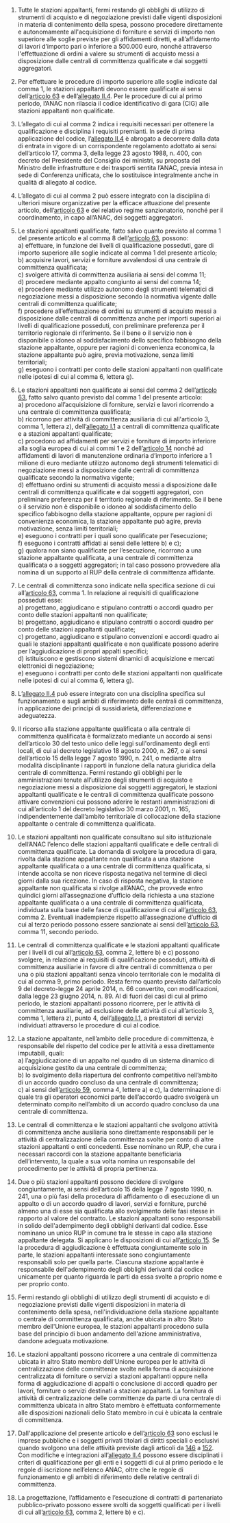 1. Tutte le stazioni appaltanti, fermi restando gli obblighi di utilizzo di strumenti di acquisto e di negoziazione previsti dalle vigenti disposizioni in materia di contenimento della spesa, possono procedere direttamente e autonomamente all'acquisizione di forniture e servizi di importo non superiore alle soglie previste per gli affidamenti diretti, e all’affidamento di lavori d’importo pari o inferiore a 500.000 euro, nonché attraverso l'effettuazione di ordini a valere su strumenti di acquisto messi a disposizione dalle centrali di committenza qualificate e dai soggetti aggregatori.

2. Per effettuare le procedure di importo superiore alle soglie indicate dal comma 1, le stazioni appaltanti devono essere qualificate ai sensi dell’[articolo 63](/articolo-63/1) e dell’[allegato II.4](/section/attachment-2-4/1). Per le procedure di cui al primo periodo, l’ANAC non rilascia il codice identificativo di gara (CIG) alle stazioni appaltanti non qualificate.

3. L’allegato di cui al comma 2 indica i requisiti necessari per ottenere la qualificazione e disciplina i requisiti premianti. In sede di prima applicazione del codice, l’[allegato II.4](/section/attachment-2-4/1) è abrogato a decorrere dalla data di entrata in vigore di un corrispondente regolamento adottato ai sensi dell’articolo 17, comma 3, della legge 23 agosto 1988, n. 400, con decreto del Presidente del Consiglio dei ministri, su proposta del Ministro delle infrastrutture e dei trasporti sentita l’ANAC, previa intesa in sede di Conferenza unificata, che lo sostituisce integralmente anche in qualità di allegato al codice.

4. L’allegato di cui al comma 2 può essere integrato con la disciplina di ulteriori misure organizzative per la efficace attuazione del presente articolo, dell’[articolo 63](/articolo-63/1) e del relativo regime sanzionatorio, nonché per il coordinamento, in capo all’ANAC, dei soggetti aggregatori.

5. Le stazioni appaltanti qualificate, fatto salvo quanto previsto al comma 1 del presente articolo e al comma 8 dell’[articolo 63](/articolo-63/1), possono:<br>a) effettuare, in funzione dei livelli di qualificazione posseduti, gare di importo superiore alle soglie indicate al comma 1 del presente articolo;<br>b) acquisire lavori, servizi e forniture avvalendosi di una centrale di committenza qualificata;<br>c) svolgere attività di committenza ausiliaria ai sensi del comma 11;<br>d) procedere mediante appalto congiunto ai sensi del comma 14;<br>e) procedere mediante utilizzo autonomo degli strumenti telematici di negoziazione messi a disposizione secondo la normativa vigente dalle centrali di committenza qualificate;<br>f) procedere all’effettuazione di ordini su strumenti di acquisto messi a disposizione dalle centrali di committenza anche per importi superiori ai livelli di qualificazione posseduti, con preliminare preferenza per il territorio regionale di riferimento. Se il bene o il servizio non è disponibile o idoneo al soddisfacimento dello specifico fabbisogno della stazione appaltante, oppure per ragioni di convenienza economica, la stazione appaltante può agire, previa motivazione, senza limiti territoriali;<br>g) eseguono i contratti per conto delle stazioni appaltanti non qualificate nelle ipotesi di cui al comma 6, lettera g).

6. Le stazioni appaltanti non qualificate ai sensi del comma 2 dell’[articolo 63](/articolo-63/1), fatto salvo quanto previsto dal comma 1 del presente articolo:<br>a) procedono all’acquisizione di forniture, servizi e lavori ricorrendo a una centrale di committenza qualificata;<br>b) ricorrono per attività di committenza ausiliaria di cui all'articolo 3, comma 1, lettera z), dell’[allegato I.1](/section/attachment-1-1/1) a centrali di committenza qualificate e a stazioni appaltanti qualificate;<br>c) procedono ad affidamenti per servizi e forniture di importo inferiore alla soglia europea di cui ai commi 1 e 2 dell’[articolo 14](/articolo-14/1) nonché ad affidamenti di lavori di manutenzione ordinaria d’importo inferiore a 1 milione di euro mediante utilizzo autonomo degli strumenti telematici di negoziazione messi a disposizione dalle centrali di committenza qualificate secondo la normativa vigente;<br>d) effettuano ordini su strumenti di acquisto messi a disposizione dalle centrali di committenza qualificate e dai soggetti aggregatori, con preliminare preferenza per il territorio regionale di riferimento. Se il bene o il servizio non è disponibile o idoneo al soddisfacimento dello specifico fabbisogno della stazione appaltante, oppure per ragioni di convenienza economica, la stazione appaltante può agire, previa motivazione, senza limiti territoriali;<br>e) eseguono i contratti per i quali sono qualificate per l’esecuzione;<br>f) eseguono i contratti affidati ai sensi delle lettere b) e c); <br>g) qualora non siano qualificate per l’esecuzione, ricorrono a una stazione appaltante qualificata, a una centrale di committenza qualificata o a soggetti aggregatori; in tal caso possono provvedere alla nomina di un supporto al RUP della centrale di committenza affidante.

7. Le centrali di committenza sono indicate nella specifica sezione di cui all’[articolo 63](/articolo-63/1), comma 1. In relazione ai requisiti di qualificazione posseduti esse:<br>a) progettano, aggiudicano e stipulano contratti o accordi quadro per conto delle stazioni appaltanti non qualificate;<br>b) progettano, aggiudicano e stipulano contratti o accordi quadro per conto delle stazioni appaltanti qualificate;<br>c) progettano, aggiudicano e stipulano convenzioni e accordi quadro ai quali le stazioni appaltanti qualificate e non qualificate possono aderire per l’aggiudicazione di propri appalti specifici;<br>d) istituiscono e gestiscono sistemi dinamici di acquisizione e mercati elettronici di negoziazione;<br>e) eseguono i contratti per conto delle stazioni appaltanti non qualificate nelle ipotesi di cui al comma 6, lettera g).

8. L’[allegato II.4](/section/attachment-2-4/1) può essere integrato con una disciplina specifica sul funzionamento e sugli ambiti di riferimento delle centrali di committenza, in applicazione dei principi di sussidiarietà, differenziazione e adeguatezza.

9. Il ricorso alla stazione appaltante qualificata o alla centrale di committenza qualificata è formalizzato mediante un accordo ai sensi dell’articolo 30 del testo unico delle leggi sull'ordinamento degli enti locali, di cui al decreto legislativo 18 agosto 2000, n. 267, o ai sensi dell’articolo 15 della legge 7 agosto 1990, n. 241, o mediante altra modalità disciplinante i rapporti in funzione della natura giuridica della centrale di committenza. Fermi restando gli obblighi per le amministrazioni tenute all’utilizzo degli strumenti di acquisto e negoziazione messi a disposizione dai soggetti aggregatori, le stazioni appaltanti qualificate e le centrali di committenza qualificate possono attivare convenzioni cui possono aderire le restanti amministrazioni di cui all’articolo 1 del decreto legislativo 30 marzo 2001, n. 165, indipendentemente dall’ambito territoriale di collocazione della stazione appaltante o centrale di committenza qualificata.

10. Le stazioni appaltanti non qualificate consultano sul sito istituzionale dell’ANAC l’elenco delle stazioni appaltanti qualificate e delle centrali di committenza qualificate. La domanda di svolgere la procedura di gara, rivolta dalla stazione appaltante non qualificata a una stazione appaltante qualificata o a una centrale di committenza qualificata, si intende accolta se non riceve risposta negativa nel termine di dieci giorni dalla sua ricezione. In caso di risposta negativa, la stazione appaltante non qualificata si rivolge all’ANAC, che provvede entro quindici giorni all’assegnazione d’ufficio della richiesta a una stazione appaltante qualificata o a una centrale di committenza qualificata, individuata sulla base delle fasce di qualificazione di cui all’[articolo 63](/articolo-63/1), comma 2. Eventuali inadempienze rispetto all’assegnazione d’ufficio di cui al terzo periodo possono essere sanzionate ai sensi dell’[articolo 63](/articolo-63/1), comma 11, secondo periodo. 

11. Le centrali di committenza qualificate e le stazioni appaltanti qualificate per i livelli di cui all’[articolo 63](/articolo-63/1), comma 2, lettere b) e c) possono svolgere, in relazione ai requisiti di qualificazione posseduti, attività di committenza ausiliarie in favore di altre centrali di committenza o per una o più stazioni appaltanti senza vincolo territoriale con le modalità di cui al comma 9, primo periodo. Resta fermo quanto previsto dall’articolo 9 del decreto-legge 24 aprile 2014, n. 66 convertito, con modificazioni, dalla legge 23 giugno 2014, n. 89. Al di fuori dei casi di cui al primo periodo, le stazioni appaltanti possono ricorrere, per le attività di committenza ausiliarie, ad esclusione delle attività di cui all’articolo 3, comma 1, lettera z), punto 4, dell’[allegato I.1](/section/attachment-1-1/1), a prestatori di servizi individuati attraverso le procedure di cui al codice.

12. La stazione appaltante, nell’ambito delle procedure di committenza, è responsabile del rispetto del codice per le attività a essa direttamente imputabili, quali:<br>a) l’aggiudicazione di un appalto nel quadro di un sistema dinamico di acquisizione gestito da una centrale di committenza;<br>b) lo svolgimento della riapertura del confronto competitivo nell’ambito di un accordo quadro concluso da una centrale di committenza;<br>c) ai sensi dell’[articolo 59](/articolo-59/1), comma 4, lettere a) e c), la determinazione di quale tra gli operatori economici parte dell’accordo quadro svolgerà un determinato compito nell’ambito di un accordo quadro concluso da una centrale di committenza.

13. Le centrali di committenza e le stazioni appaltanti che svolgono attività di committenza anche ausiliaria sono direttamente responsabili per le attività di centralizzazione della committenza svolte per conto di altre stazioni appaltanti o enti concedenti. Esse nominano un RUP, che cura i necessari raccordi con la stazione appaltante beneficiaria dell’intervento, la quale a sua volta nomina un responsabile del procedimento per le attività di propria pertinenza.

14. Due o più stazioni appaltanti possono decidere di svolgere congiuntamente, ai sensi dell’articolo 15 della legge 7 agosto 1990, n. 241, una o più fasi della procedura di affidamento o di esecuzione di un appalto o di un accordo quadro di lavori, servizi e forniture, purché almeno una di esse sia qualificata allo svolgimento delle fasi stesse in rapporto al valore del contratto. Le stazioni appaltanti sono responsabili in solido dell'adempimento degli obblighi derivanti dal codice. Esse nominano un unico RUP in comune tra le stesse in capo alla stazione appaltante delegata. Si applicano le disposizioni di cui all’[articolo 15](/articolo-15/1). Se la procedura di aggiudicazione è effettuata congiuntamente solo in parte, le stazioni appaltanti interessate sono congiuntamente responsabili solo per quella parte. Ciascuna stazione appaltante è responsabile dell'adempimento degli obblighi derivanti dal codice unicamente per quanto riguarda le parti da essa svolte a proprio nome e per proprio conto.

15. Fermi restando gli obblighi di utilizzo degli strumenti di acquisto e di negoziazione previsti dalle vigenti disposizioni in materia di contenimento della spesa, nell'individuazione della stazione appaltante o centrale di committenza qualificata, anche ubicata in altro Stato membro dell'Unione europea, le stazioni appaltanti procedono sulla base del principio di buon andamento dell'azione amministrativa, dandone adeguata motivazione.

16. Le stazioni appaltanti possono ricorrere a una centrale di committenza ubicata in altro Stato membro dell'Unione europea per le attività di centralizzazione delle committenze svolte nella forma di acquisizione centralizzata di forniture o servizi a stazioni appaltanti oppure nella forma di aggiudicazione di appalti o conclusione di accordi quadro per lavori, forniture o servizi destinati a stazioni appaltanti. La fornitura di attività di centralizzazione delle committenze da parte di una centrale di committenza ubicata in altro Stato membro è effettuata conformemente alle disposizioni nazionali dello Stato membro in cui è ubicata la centrale di committenza.

17. Dall'applicazione del presente articolo e dell’[articolo 63](/articolo-63/1) sono esclusi le imprese pubbliche e i soggetti privati titolari di diritti speciali o esclusivi quando svolgono una delle attività previste dagli articoli da [146](/articolo-146/1) a [152](/articolo-152/1). Con modifiche e integrazioni all’[allegato II.4](/section/attachment-2-4/1) possono essere disciplinati i criteri di qualificazione per gli enti e i soggetti di cui al primo periodo e le regole di iscrizione nell’elenco ANAC, oltre che le regole di funzionamento e gli ambiti di riferimento delle relative centrali di committenza.

18. La progettazione, l’affidamento e l’esecuzione di contratti di partenariato pubblico-privato possono essere svolti da soggetti qualificati per i livelli di cui all’[articolo 63](/articolo-63/1), comma 2, lettere b) e c).